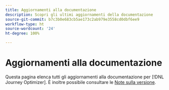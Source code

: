 ```yaml
---
title: Aggiornamenti alla documentazione
description: Scopri gli ultimi aggiornamenti della documentazione
source-git-commit: b7c3b0e683cb5ae173c2ab979e3558cd0dbf6ee9
workflow-type: ht
source-wordcount: '24'
ht-degree: 100%

---
```



# Aggiornamenti alla documentazione

Questa pagina elenca tutti gli aggiornamenti alla documentazione per [!DNL Journey Optimizer].
È inoltre possibile consultare le [Note sulla versione](release-notes.md).